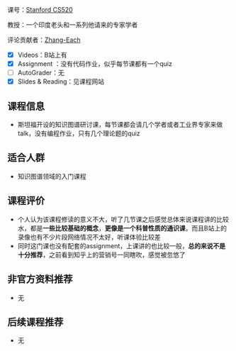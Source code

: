 课号：[Stanford CS520](https://web.stanford.edu/class/cs520/)

教授：一个印度老头和一系列他请来的专家学者

评论贡献者：[Zhang-Each](https://github.com/Zhang-Each)

- [X] Videos：B站上有
- [X] Assignment ：没有代码作业，似乎每节课都有一个quiz
- [ ] AutoGrader：无
- [X] Slides & Reading：见课程网站

## 课程信息

- 斯坦福开设的知识图谱研讨课，每节课都会请几个学者或者工业界专家来做talk，没有编程作业，只有几个理论题的quiz

## 适合人群

- 知识图谱领域的入门课程

## 课程评价

- 个人认为该课程修读的意义不大，听了几节课之后感觉总体来说课程讲的比较水，都是**一些比较基础的概念**，**更像是一个科普性质的通识课**，而且B站上的录像也有不少片段网络情况不太好，听课体验比较差
- 同时这门课也没有配套的assignment，上课讲的也比较一般，**总的来说不是十分推荐**，之前看到知乎上的营销号一同瞎吹，感觉被忽悠了

## 非官方资料推荐

- 无

## 后续课程推荐

- 无